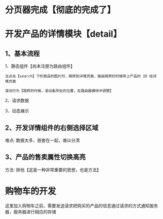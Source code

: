 # 分页器完成【彻底的完成了】

# 开发产品的详情模块【detail】

## 1、基本流程
1、静态组件【尚未注册为路由组件】

    当点击【search】下的商品的图片时，跳转到详情页面，路由跳转的时候带上产品的 ID 给详情页面

    滚动行为【跳转的时候，滚动条所处的位置，在路由器模块中调整】

2、请求数据

3、动态展示

## 2、开发详情组件的右侧选择区域

难点: 数据太多，嵌套在一起，难以分清

## 3、产品的售卖属性切换高亮

方法: 排他【这是一种非常重要的思想，也是方法】

# 购物车的开发

这里加入购物车之前，需要发送请求把购买的产品的信息通过请求的方式通知服务器，服务器进行相应的存储